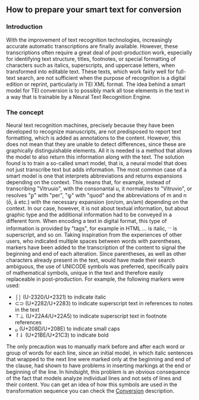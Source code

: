 ## How to prepare your smart text for conversion
### Introduction
With the improvement of text recognition technologies, increasingly accurate automatic transcriptions are finally available. However, these transcriptions often require a great deal of post-production work, especially for identifying text structure, titles, footnotes, or special formatting of characters such as italics, superscripts, and uppercase letters, when transformed into editable text. These texts, which work fairly well for full-text search, are not sufficient when the purpose of recognition is a digital edition or reprint, particularly in TEI XML format.
The idea behind a smart model for TEI conversion is to possibly mark all tose elements in the text in a way that is trainable by a Neural Text Recognition Engine.
### The concept
Neural text recognition machines, precisely because they have been developed to recognize manuscripts, are not predisposed to report text formatting, which is added as annotations to the content. However, this does not mean that they are unable to detect differences, since these are graphically distinguishable elements. All it is needed is a method that allows the model to also return this information along with the text. The solution found is to train a so-called smart model, that is, a neural model that does not just transcribe text but adds information. The most common case of a smart model is one that interprets abbreviations and returns expansions depending on the context. This means that, for example, instead of transcribing "Vitruuio", with the consonantal u, it normalizes to "Vitruvio", or resolves "ꝑ" with "per", "ꝙ" with "quod" and the abbreviations of m and n (ō, ā etc.) with the necessary expansion (on/om, an/am) depending on the context. In our case, however, it is not about textual information, but about graphic type and the additional information had to be conveyed in a different form. When encoding a text in digital format, this type of information is provided by "tags", for example in HTML <i>…</i> is italic, <sup>…</sup> is superscript, and so on. Taking inspiration from the experiences of other users, who indicated multiple spaces between words with parentheses, markers have been added to the transcription of the content to signal the beginning and end of each alteration. Since parentheses, as well as other characters already present in the text, would have made their search ambiguous, the use of UNICODE symbols was preferred, specifically pairs of mathematical symbols, unique in the text and therefore easily replaceable in post-production.
For example, the following markers were used:

- ⌠⌡ (U-2320/U+2321) to indicate italic
- ⊂⊃ (U+2282/U+2283) to indicate superscript text in references to notes in the text
- ⊤⊥ (U+22A4/U+22A5) to indicate superscript text in footnote references
- ₍₎ (U+208D/U+208E) to indicate small caps
- ↾⇃ (U+21BE/U+21C3) to indicate bold

The only precaution was to manually mark before and after each word or group of words for each line, since an initial model, in which italic sentences that wrapped to the next line were marked only at the beginning and end of the clause, had shown to have problems in inserting markings at the end or beginning of the line. In hindsight, this problem is an obvious consequence of the fact that models analyze individual lines and not sets of lines and their content.
You can get an idea of how this symbols are used in the transformation sequence you can check the [Conversion](../Conversion/README.md) description.
